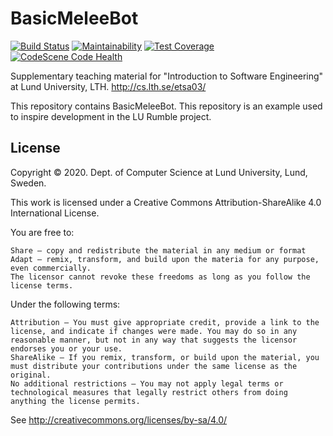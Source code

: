 # BasicMeleeBot
[![Build Status](https://travis-ci.com/lunduniversity-etsa03-2020/basicmeleebot.svg?branch=master)](https://travis-ci.com/lunduniversity-etsa03-2020/basicmeleebot)
[![Maintainability](https://api.codeclimate.com/v1/badges/9430e0281aa919dd591f/maintainability)](https://codeclimate.com/github/lunduniversity-etsa03-2020/basicmeleebot/maintainability)
[![Test Coverage](https://api.codeclimate.com/v1/badges/9430e0281aa919dd591f/test_coverage)](https://codeclimate.com/github/lunduniversity-etsa03-2020/basicmeleebot/test_coverage)
[![CodeScene Code Health](https://codescene.io/projects/7292/status-badges/code-health)](https://codescene.io/projects/7292)

Supplementary teaching material for "Introduction to Software Engineering" at Lund University, LTH. http://cs.lth.se/etsa03/

This repository contains BasicMeleeBot. This repository is an example used to inspire development in the LU Rumble project.

## License

Copyright © 2020. Dept. of Computer Science at Lund University, Lund, Sweden.

This work is licensed under a Creative Commons Attribution-ShareAlike 4.0 International License.

You are free to:

    Share — copy and redistribute the material in any medium or format
    Adapt — remix, transform, and build upon the materia for any purpose, even commercially.
    The licensor cannot revoke these freedoms as long as you follow the license terms.

Under the following terms:

    Attribution — You must give appropriate credit, provide a link to the license, and indicate if changes were made. You may do so in any reasonable manner, but not in any way that suggests the licensor endorses you or your use.
    ShareAlike — If you remix, transform, or build upon the material, you must distribute your contributions under the same license as the original.
    No additional restrictions — You may not apply legal terms or technological measures that legally restrict others from doing anything the license permits.

See http://creativecommons.org/licenses/by-sa/4.0/
